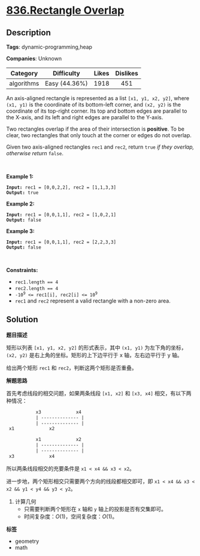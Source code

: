 # [836.Rectangle Overlap](https://leetcode.com/problems/rectangle-overlap/description/)

## Description

**Tags**: dynamic-programming,heap

**Companies**: Unknown

|  Category  |  Difficulty   | Likes | Dislikes |
| :--------: | :-----------: | :---: | :------: |
| algorithms | Easy (44.36%) | 1918  |   451    |

<p>An axis-aligned rectangle is represented as a list <code>[x1, y1, x2, y2]</code>, where <code>(x1, y1)</code> is the coordinate of its bottom-left corner, and <code>(x2, y2)</code> is the coordinate of its top-right corner. Its top and bottom edges are parallel to the X-axis, and its left and right edges are parallel to the Y-axis.</p>
<p>Two rectangles overlap if the area of their intersection is <strong>positive</strong>. To be clear, two rectangles that only touch at the corner or edges do not overlap.</p>
<p>Given two axis-aligned rectangles <code>rec1</code> and <code>rec2</code>, return <code>true</code><em> if they overlap, otherwise return </em><code>false</code>.</p>
<p>&nbsp;</p>
<p><strong class="example">Example 1:</strong></p>
<pre><code><strong>Input:</strong> rec1 = [0,0,2,2], rec2 = [1,1,3,3]
<strong>Output:</strong> true</code></pre><p><strong class="example">Example 2:</strong></p>
<pre><code><strong>Input:</strong> rec1 = [0,0,1,1], rec2 = [1,0,2,1]
<strong>Output:</strong> false</code></pre><p><strong class="example">Example 3:</strong></p>
<pre><code><strong>Input:</strong> rec1 = [0,0,1,1], rec2 = [2,2,3,3]
<strong>Output:</strong> false</code></pre>
<p>&nbsp;</p>
<p><strong>Constraints:</strong></p>
<ul>
  <li><code>rec1.length == 4</code></li>
  <li><code>rec2.length == 4</code></li>
  <li><code>-10<sup>9</sup> &lt;= rec1[i], rec2[i] &lt;= 10<sup>9</sup></code></li>
  <li><code>rec1</code> and <code>rec2</code> represent a valid rectangle with a non-zero area.</li>
</ul>

## Solution

**题目描述**

矩形以列表 `[x1, y1, x2, y2]` 的形式表示，其中 `(x1, y1)` 为左下角的坐标，`(x2, y2)` 是右上角的坐标。矩形的上下边平行于 x 轴，左右边平行于 y 轴。

给出两个矩形 `rec1` 和 `rec2`，判断这两个矩形是否重叠。

**解题思路**

首先考虑线段的相交问题，如果两条线段 `[x1, x2]` 和 `[x3, x4]` 相交，有以下两种情况：

```txt
           x3             x4
           | -------------- |
           | -------------- |
 x1             x2

           x1             x2
           | -------------- |
           | -------------- |
 x3             x4
```

所以两条线段相交的充要条件是 `x1 < x4 && x3 < x2`。

进一步地，两个矩形相交只需要两个方向的线段都相交即可，即 `x1 < x4 && x3 < x2 && y1 < y4 && y3 < y2`。

1. 计算几何
   - 只需要判断两个矩形在 `x` 轴和 `y` 轴上的投影是否有交集即可。
   - 时间复杂度：$O(1)$，空间复杂度：$O(1)$。

**标签**

- geometry
- math
